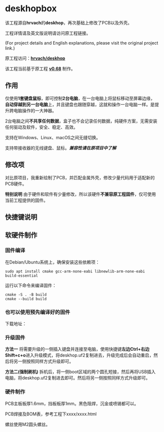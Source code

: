 # deskhopbox
该工程源自**hrvach**的**deskhop**，再次基础上修改了PCB以及外壳。

工程详情请及英文版说明请访问原工程链接。

(For project details and English explanations, please visit the original project link.)

原工程访问：**[hrvach/deskhop](https://github.com/hrvach/deskhop)**

该工程当前基于原工程 **[v0.68](https://github.com/hrvach/deskhop/releases/tag/v0.68)** 制作。

## 作用

仅使用**1套键盘鼠标**，即可控制**2台电脑**，在一台电脑上将鼠标移动至屏幕边缘，**自动穿越到另一台电脑**上，并且键盘也跟随穿越，这就和操作一台电脑一样。是提升跨电脑操作的一大神器。

2台电脑之间**不共享任何数据**，盒子也不会记录任何数据，纯硬件方案，无需安装任何驱动及软件，安全、稳定、高效。

支持在Windows、Linux、macOS之间无缝切换。

支持带接收器的无线键盘、鼠标。***兼容性请在原项目中了解***

## 修改项

对比原项目，我重新绘制了PCB，并匹配金属外壳，修改少量代码用于适配新的PCB硬件。

**特别说明** 由于硬件和软件有少量修改，所以该硬件**不兼容原工程固件**，仅可使用当前工程提供的固件。

## 快捷键说明


## 软硬件制作
### 固件编译
在Debian/Ubuntu系统上，确保安装这些依赖项：
```
sudo apt install cmake gcc-arm-none-eabi libnewlib-arm-none-eabi build-essential
```
运行以下命令来编译固件：
```
cmake -S . -B build
cmake --build build
```
### 也可以使用预先编译好的固件

下载地址：

### 升级固件

**方法一** 将需要升级的一侧插入键盘并连接至电脑，使用快捷键**左边Ctrl+右边Shift+c+o**进入升级模式，将deskhop.uf2复制进去，升级完成后会自动重启，然后将另一侧按照同样方式升级即可。

**方法二(强制刷机)** 拆机后，将一侧boot区域的两个圆孔短接，然后再将USB插入电脑，将deskhop.uf2复制进去即可。然后将另一侧按照同样方式升级即可。

### 硬件制作

PCB主板板厚1.6mm，挡板板厚1mm。黑色阻焊，沉金或喷锡都可以。

PCB焊接及BOM表，参考工程下xxxx/xxxx.html

螺丝使用M2圆头螺丝。
